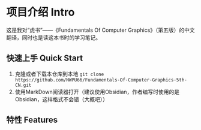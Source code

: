 # 项目介绍 Intro
这是我对“虎书”——《Fundamentals Of Computer Graphics》（第五版）的中文翻译，同时也是读这本书时的学习笔记。

## 快速上手 Quick Start
1. 克隆或者下载本仓库到本地 `git clone https://github.com/NWPU66/Fundamentals-Of-Computer-Graphics-5th-CN.git`
2. 使用MarkDown阅读器打开（建议使用Obsidian，作者编写时使用的是Obsidian，这样格式不会错（大概吧））

## 特性 Features
